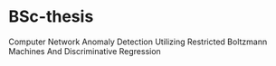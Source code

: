 # BSc-thesis
Computer Network Anomaly Detection Utilizing Restricted Boltzmann Machines And Discriminative Regression
